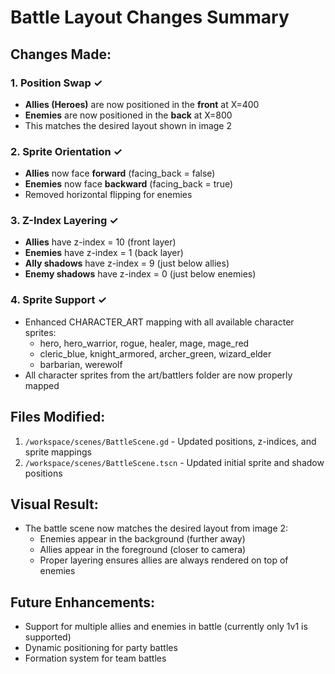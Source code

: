 # Battle Layout Changes Summary

## Changes Made:

### 1. **Position Swap** ✓
- **Allies (Heroes)** are now positioned in the **front** at X=400
- **Enemies** are now positioned in the **back** at X=800
- This matches the desired layout shown in image 2

### 2. **Sprite Orientation** ✓
- **Allies** now face **forward** (facing_back = false)
- **Enemies** now face **backward** (facing_back = true)
- Removed horizontal flipping for enemies

### 3. **Z-Index Layering** ✓
- **Allies** have z-index = 10 (front layer)
- **Enemies** have z-index = 1 (back layer)
- **Ally shadows** have z-index = 9 (just below allies)
- **Enemy shadows** have z-index = 0 (just below enemies)

### 4. **Sprite Support** ✓
- Enhanced CHARACTER_ART mapping with all available character sprites:
  - hero, hero_warrior, rogue, healer, mage, mage_red
  - cleric_blue, knight_armored, archer_green, wizard_elder
  - barbarian, werewolf
- All character sprites from the art/battlers folder are now properly mapped

## Files Modified:
1. `/workspace/scenes/BattleScene.gd` - Updated positions, z-indices, and sprite mappings
2. `/workspace/scenes/BattleScene.tscn` - Updated initial sprite and shadow positions

## Visual Result:
- The battle scene now matches the desired layout from image 2:
  - Enemies appear in the background (further away)
  - Allies appear in the foreground (closer to camera)
  - Proper layering ensures allies are always rendered on top of enemies

## Future Enhancements:
- Support for multiple allies and enemies in battle (currently only 1v1 is supported)
- Dynamic positioning for party battles
- Formation system for team battles